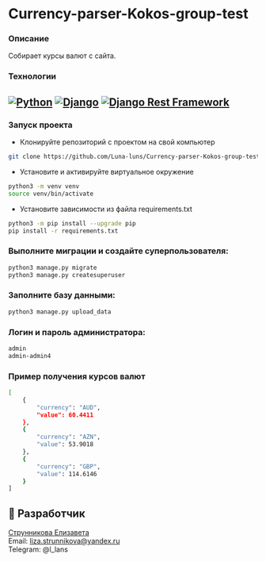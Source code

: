 # Currency-parser-Kokos-group-test

### Описание
Собирает курсы валют с сайта.

### Технологии

[![Python](https://img.shields.io/badge/Python-3.10-blue?style=flat&logo=python&logoColor=white)](https://www.python.org/)
[![Django](https://img.shields.io/badge/Django-5.0.6-blue?style=flat&logo=django&logoColor=white)](https://www.djangoproject.com/)
[![Django Rest Framework](https://img.shields.io/badge/DjangoRestFramework-3.15.1-blue?style=flat)](https://pypi.org/project/djangorestframework/)
---

### Запуск проекта
- Клонируйте репозиторий с проектом на свой компьютер
```bash
git clone https://github.com/Luna-luns/Currency-parser-Kokos-group-test.git
```

- Установите и активируйте виртуальное окружение

```bash
python3 -m venv venv
source venv/bin/activate
```

- Установите зависимости из файла requirements.txt

```bash
python3 -m pip install --upgrade pip
pip install -r requirements.txt
```

### Выполните миграции и создайте суперпользователя:
```bash
python3 manage.py migrate
python3 manage.py createsuperuser
```

### Заполните базу данными: 
```bash
python3 manage.py upload_data
```

### Логин и пароль администратора:
```bash
admin
admin-admin4
```

### Пример получения курсов валют
```bash
[
    {
        "currency": "AUD",
        "value": 60.4411
    },
    {
        "currency": "AZN",
        "value": 53.9018
    },
    {
        "currency": "GBP",
        "value": 114.6146
    }
]
```

## 🚀 Разработчик
[Струнникова Елизавета](https://github.com/Luna-luns)<br>
Email: liza.strunnikova@yandex.ru<br>
Telegram: @l_lans
